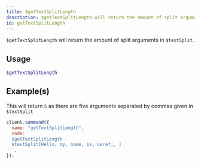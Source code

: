 ```yaml
---
title: $getTextSplitLength
description: $getTextSplitLength will return the amount of split arguments in $textSplit
id: getTextSplitLength
---
```


`$getTextSplitLength` will return the amount of split arguments in `$textSplit`.

## Usage

```php
$getTextSplitLength
```

## Example(s)

This will return `5` as there are five arguments separated by commas given in `$textSplit`

```javascript
client.command({
  name: "getTextSplitLength",
  code: `
  $getTextSplitLength
  $textSplit[Hello, my, name, is, Leref;, ]
  `,
});
```
